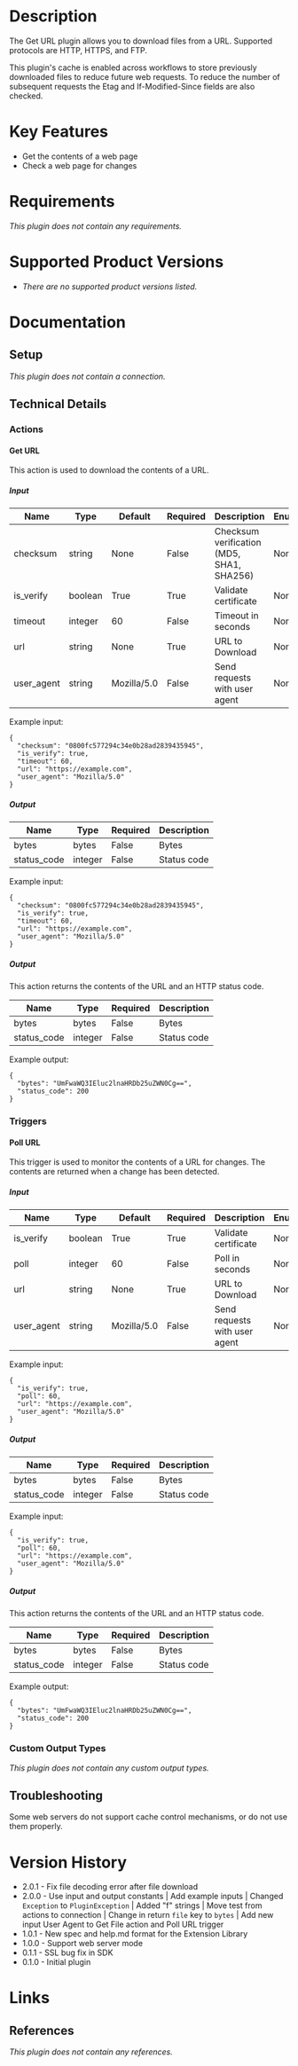 # Description

The Get URL plugin allows you to download files from a URL. Supported protocols are HTTP, HTTPS, and FTP.

This plugin's cache is enabled across workflows to store previously downloaded files to reduce future web requests.
To reduce the number of subsequent requests the Etag and If-Modified-Since fields are also checked.

# Key Features

* Get the contents of a web page
* Check a web page for changes

# Requirements

_This plugin does not contain any requirements._

# Supported Product Versions

* _There are no supported product versions listed._

# Documentation

## Setup

_This plugin does not contain a connection._

## Technical Details

### Actions

#### Get URL

This action is used to download the contents of a URL.

##### Input

|Name|Type|Default|Required|Description|Enum|Example|
|----|----|-------|--------|-----------|----|-------|
|checksum|string|None|False|Checksum verification (MD5, SHA1, SHA256)|None|0800fc577294c34e0b28ad2839435945|
|is_verify|boolean|True|True|Validate certificate|None|True|
|timeout|integer|60|False|Timeout in seconds|None|60|
|url|string|None|True|URL to Download|None|https://example.com|
|user_agent|string|Mozilla/5.0|False|Send requests with user agent|None|Mozilla/5.0|

Example input:

```
{
  "checksum": "0800fc577294c34e0b28ad2839435945",
  "is_verify": true,
  "timeout": 60,
  "url": "https://example.com",
  "user_agent": "Mozilla/5.0"
}
```

##### Output

|Name|Type|Required|Description|
|----|----|--------|-----------|
|bytes|bytes|False|Bytes|
|status_code|integer|False|Status code|

Example input:

```
{
  "checksum": "0800fc577294c34e0b28ad2839435945",
  "is_verify": true,
  "timeout": 60,
  "url": "https://example.com",
  "user_agent": "Mozilla/5.0"
}
```

##### Output

This action returns the contents of the URL and an HTTP status code.

|Name|Type|Required|Description|
|----|----|--------|-----------|
|bytes|bytes|False|Bytes|
|status_code|integer|False|Status code|

Example output:

```
{
  "bytes": "UmFwaWQ3IEluc2lnaHRDb25uZWN0Cg==",
  "status_code": 200
}
```

### Triggers

#### Poll URL

This trigger is used to monitor the contents of a URL for changes. The contents are returned when a change has been detected.

##### Input

|Name|Type|Default|Required|Description|Enum|Example|
|----|----|-------|--------|-----------|----|-------|
|is_verify|boolean|True|True|Validate certificate|None|True|
|poll|integer|60|False|Poll in seconds|None|60|
|url|string|None|True|URL to Download|None|https://example.com|
|user_agent|string|Mozilla/5.0|False|Send requests with user agent|None|Mozilla/5.0|

Example input:

```
{
  "is_verify": true,
  "poll": 60,
  "url": "https://example.com",
  "user_agent": "Mozilla/5.0"
}
```

##### Output

|Name|Type|Required|Description|
|----|----|--------|-----------|
|bytes|bytes|False|Bytes|
|status_code|integer|False|Status code|

Example input:

```
{
  "is_verify": true,
  "poll": 60,
  "url": "https://example.com",
  "user_agent": "Mozilla/5.0"
}
```

##### Output

This action returns the contents of the URL and an HTTP status code.

|Name|Type|Required|Description|
|----|----|--------|-----------|
|bytes|bytes|False|Bytes|
|status_code|integer|False|Status code|

Example output:

```
{
  "bytes": "UmFwaWQ3IEluc2lnaHRDb25uZWN0Cg==",
  "status_code": 200
}
```

### Custom Output Types

_This plugin does not contain any custom output types._

## Troubleshooting

Some web servers do not support cache control mechanisms, or do not use them properly.

# Version History

* 2.0.1 - Fix file decoding error after file download
* 2.0.0 - Use input and output constants | Add example inputs | Changed `Exception` to `PluginException` | Added "f" strings | Move test from actions to connection | Change in return `file` key to `bytes` | Add new input User Agent to Get File action and Poll URL trigger
* 1.0.1 - New spec and help.md format for the Extension Library
* 1.0.0 - Support web server mode
* 0.1.1 - SSL bug fix in SDK
* 0.1.0 - Initial plugin

# Links

## References

_This plugin does not contain any references._
